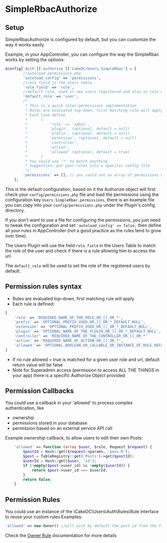 SimpleRbacAuthorize
=============

Setup
---------------

SimpleRbacAuthorize is configured by default, but you can customize the way it works easily

Example, in your AppController, you can configure the way the SimpleRbac works by setting the options:

```php
$config['Auth']['authorize']['CakeDC/Users.SimpleRbac'] = [
        //autoload permissions.php
        'autoload_config' => 'permissions',
        //role field in the Users table
        'role_field' => 'role',
        //default role, used in new users registered and also as role matcher when no role is available
        'default_role' => 'user',
        /*
         * This is a quick roles-permissions implementation
         * Rules are evaluated top-down, first matching rule will apply
         * Each line define
         *      [
         *          'role' => 'admin',
         *          'plugin', (optional, default = null)
         *          'prefix', (optional, default = null)
         *          'extension', (optional, default = null)
         *          'controller',
         *          'action',
         *          'allowed' (optional, default = true)
         *      ]
         * You could use '*' to match anything
         * Suggestion: put your rules into a specific config file
         */
        'permissions' => [], // you could set an array of permissions or load them using a file 'autoload_config'
    ];
```

This is the default configuration, based on it the Authorize object will first check your ```config/permissions.php```
file and load the permissions using the configuration key ```Users.SimpleRbac.permissions```, there is an
example file you can copy into your ```config/permissions.php``` under the Plugin's config directory.

If you don't want to use a file for configuring the permissions, you just need to tweak the configuration and set
```'autoload_config' => false,``` then define all your rules in AppController (not a good practice as the rules
tend to grow over time).

The Users Plugin will use the field ```role_field``` in the Users Table to match the role of the user and
check if there is a rule allowing him to access the url.

The ```default_role``` will be used to set the role of the registered users by default.

Permission rules syntax
-----------------

* Rules are evaluated top-down, first matching rule will apply
* Each rule is defined:
```php
[
    'role' => 'REQUIRED_NAME_OF_THE_ROLE_OR_[]_OR_*',
    'prefix' => 'OPTIONAL_PREFIX_USED_OR_[]_OR_*_DEFAULT_NULL',
    'extension' => 'OPTIONAL_PREFIX_USED_OR_[]_OR_*_DEFAULT_NULL',
    'plugin' => 'OPTIONAL_NAME_OF_THE_PLUGIN_OR_[]_OR_*_DEFAULT_NULL',
    'controller' => 'REQUIRED_NAME_OF_THE_CONTROLLER_OR_[]_OR_*'
    'action' => 'REQUIRED_NAME_OF_ACTION_OR_[]_OR_*',
    'allowed' => 'OPTIONAL_BOOLEAN_OR_CALLABLE_OR_INSTANCE_OF_RULE_DEFAULT_TRUE'
]
```
* If no rule allowed = true is matched for a given user role and url, default return value will be false
* Note for Superadmin access (permission to access ALL THE THINGS in your app) there is a specific Authorize Object provided

Permission Callbacks
-----------------
You could use a callback in your 'allowed' to process complex authentication, like
  - ownership
  - permissions stored in your database
  - permission based on an external service API call

Example *ownership* callback, to allow users to edit their own Posts:

```php
    'allowed' => function (array $user, $role, Request $request) {
        $postId = Hash::get($request->params, 'pass.0');
        $post = TableRegistry::get('Posts')->get($postId);
        $userId = Hash::get($user, 'id');
        if (!empty($post->user_id) && !empty($userId)) {
            return $post->user_id === $userId;
        }
        return false;
    }
```

Permission Rules
----------------
You could use an instance of the \CakeDC\Users\Auth\Rules\Rule interface to reuse your custom rules
Examples:
```php
'allowed' => new Owner() //will pick by default the post id from the first pass param
```
Check the [Owner Rule](OwnerRule.md) documentation for more details

